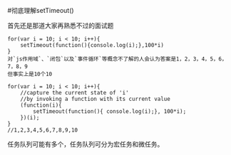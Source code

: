 #彻底理解setTimeout()

首先还是那道大家再熟悉不过的面试题
```
for(var i = 10; i < 10; i++){
	setTimeout(function(){console.log(i);},100*i)
}
对`js作用域`、`闭包`以及`事件循环`等概念不了解的人会认为答案是1，2，3，4，5，6，7，8，9  
但事实上是10个10  
```


```
for(var i = 10; i < 10; i++){
	//capture the current state of 'i'
	//by invoking a function with its current value
	(function(i){
		setTimeout(function(){ console.log(i);}, 100*i);
	})(i);
}
//1,2,3,4,5,6,7,8,9,10
```

任务队列可能有多个，任务队列可分为宏任务和微任务。


